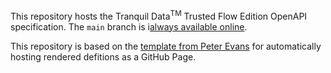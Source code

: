 This repository hosts the Tranquil Data<sup>TM</sup> Trusted Flow Edition OpenAPI specification. The `main` branch is i[always available online](https://tranquildata.github.io/trusted-flow-api/).

This repository is based on the [template from Peter Evans](https://github.com/peter-evans/swagger-github-pages) for automatically hosting rendered defitions as a GitHub Page.
